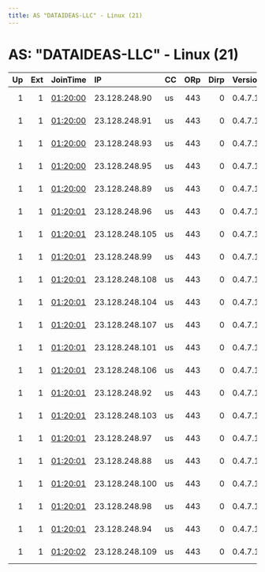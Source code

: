 ```yaml
---
title: AS "DATAIDEAS-LLC" - Linux (21)
---
```


# AS: "DATAIDEAS-LLC" - Linux (21)

|   Up |   Ext | JoinTime                                                                                              | IP             | CC   |   ORp |   Dirp | Version   | Contact                 | Nickname   |   eFamMembers |
|-----:|------:|:------------------------------------------------------------------------------------------------------|:---------------|:-----|------:|-------:|:----------|:------------------------|:-----------|--------------:|
|    1 |     1 | [01:20:00](https://nusenu.github.io/OrNetStats/w/relay/35937681E2116966AAD6BDF9AA35C55D8C512223.html) | 23.128.248.90  | us   |   443 |      0 | 0.4.7.10  | ContactInfo email:abuse | Unnamed    |            21 |
|    1 |     1 | [01:20:00](https://nusenu.github.io/OrNetStats/w/relay/516D2294D51FBE47837D341947404600321109C1.html) | 23.128.248.91  | us   |   443 |      0 | 0.4.7.10  | ContactInfo email:abuse | Unnamed    |            21 |
|    1 |     1 | [01:20:00](https://nusenu.github.io/OrNetStats/w/relay/97E3CDFDCC72D3142328A253AD94C7423C1E88C7.html) | 23.128.248.93  | us   |   443 |      0 | 0.4.7.10  | ContactInfo email:abuse | Unnamed    |            21 |
|    1 |     1 | [01:20:00](https://nusenu.github.io/OrNetStats/w/relay/9E1E038B6242C1B7061290F46108D0418B44B9A0.html) | 23.128.248.95  | us   |   443 |      0 | 0.4.7.10  | ContactInfo email:abuse | Unnamed    |            21 |
|    1 |     1 | [01:20:00](https://nusenu.github.io/OrNetStats/w/relay/ECFE4F76686D6F4DEBB453B629627022BCEBDA97.html) | 23.128.248.89  | us   |   443 |      0 | 0.4.7.10  | ContactInfo email:abuse | Unnamed    |            21 |
|    1 |     1 | [01:20:01](https://nusenu.github.io/OrNetStats/w/relay/15C88772AC1F29FDA702EE4C5DBFBBE057B3BB48.html) | 23.128.248.96  | us   |   443 |      0 | 0.4.7.10  | ContactInfo email:abuse | Unnamed    |            21 |
|    1 |     1 | [01:20:01](https://nusenu.github.io/OrNetStats/w/relay/19C930043CBC922F84E34A1D93C747CA44C16230.html) | 23.128.248.105 | us   |   443 |      0 | 0.4.7.10  | ContactInfo email:abuse | Unnamed    |            21 |
|    1 |     1 | [01:20:01](https://nusenu.github.io/OrNetStats/w/relay/38D07D10E3115A9280076A7A47C169782C41E39C.html) | 23.128.248.99  | us   |   443 |      0 | 0.4.7.10  | ContactInfo email:abuse | Unnamed    |            21 |
|    1 |     1 | [01:20:01](https://nusenu.github.io/OrNetStats/w/relay/3E6B191D76FD81B2A9F36ECBF23E8654220FCA92.html) | 23.128.248.108 | us   |   443 |      0 | 0.4.7.10  | ContactInfo email:abuse | Unnamed    |            21 |
|    1 |     1 | [01:20:01](https://nusenu.github.io/OrNetStats/w/relay/5EE00E81E289D48C665D5B0447C3EF018F4A0C99.html) | 23.128.248.104 | us   |   443 |      0 | 0.4.7.10  | ContactInfo email:abuse | Unnamed    |            21 |
|    1 |     1 | [01:20:01](https://nusenu.github.io/OrNetStats/w/relay/6EFAC3336CDFD3EBD45E37CA1995EDF83BF7F012.html) | 23.128.248.107 | us   |   443 |      0 | 0.4.7.10  | ContactInfo email:abuse | Unnamed    |            21 |
|    1 |     1 | [01:20:01](https://nusenu.github.io/OrNetStats/w/relay/730D6F0EB8F8C666EB3874039831A66A85E4BCCD.html) | 23.128.248.101 | us   |   443 |      0 | 0.4.7.10  | ContactInfo email:abuse | Unnamed    |            21 |
|    1 |     1 | [01:20:01](https://nusenu.github.io/OrNetStats/w/relay/85D964934CE289416710F302D7D31D1076C5CDBA.html) | 23.128.248.106 | us   |   443 |      0 | 0.4.7.10  | ContactInfo email:abuse | Unnamed    |            21 |
|    1 |     1 | [01:20:01](https://nusenu.github.io/OrNetStats/w/relay/9A139A41881C20746B258A4D78B43EC1CBFBA9DA.html) | 23.128.248.92  | us   |   443 |      0 | 0.4.7.10  | ContactInfo email:abuse | Unnamed    |            21 |
|    1 |     1 | [01:20:01](https://nusenu.github.io/OrNetStats/w/relay/A5D74F6F5F704FBE6A25A8370FDBB5DBA258F73D.html) | 23.128.248.103 | us   |   443 |      0 | 0.4.7.10  | ContactInfo email:abuse | Unnamed    |            21 |
|    1 |     1 | [01:20:01](https://nusenu.github.io/OrNetStats/w/relay/B4BB9B970C7EBFB021056C192C4337E8285517C9.html) | 23.128.248.97  | us   |   443 |      0 | 0.4.7.10  | ContactInfo email:abuse | Unnamed    |            21 |
|    1 |     1 | [01:20:01](https://nusenu.github.io/OrNetStats/w/relay/B9788C450B09E7C2ECD66AD78F6FC3759AFAEC30.html) | 23.128.248.88  | us   |   443 |      0 | 0.4.7.10  | ContactInfo email:abuse | Unnamed    |            21 |
|    1 |     1 | [01:20:01](https://nusenu.github.io/OrNetStats/w/relay/BB07E9823DE79CEC9A906ECC8CADC56A65357BE1.html) | 23.128.248.100 | us   |   443 |      0 | 0.4.7.10  | ContactInfo email:abuse | Unnamed    |            21 |
|    1 |     1 | [01:20:01](https://nusenu.github.io/OrNetStats/w/relay/C590F36644565EB00CF19662FC113DD1660C7E82.html) | 23.128.248.98  | us   |   443 |      0 | 0.4.7.10  | ContactInfo email:abuse | Unnamed    |            21 |
|    1 |     1 | [01:20:01](https://nusenu.github.io/OrNetStats/w/relay/D38E22FA43CA0F61120B21478BB0E8F78B0E3EE8.html) | 23.128.248.94  | us   |   443 |      0 | 0.4.7.10  | ContactInfo email:abuse | Unnamed    |            21 |
|    1 |     1 | [01:20:02](https://nusenu.github.io/OrNetStats/w/relay/507E9665AA83FD6697C41E2A648B2FD40F25A877.html) | 23.128.248.109 | us   |   443 |      0 | 0.4.7.10  | ContactInfo email:abuse | Unnamed    |            21 |
